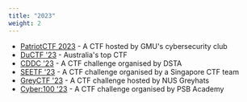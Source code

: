```yaml
---
title: "2023"
weight: 2
---
```


- [PatriotCTF 2023](https://pctf.competitivecyber.club/) - A CTF hosted by GMU's cybersecurity club
- [DuCTF '23](/ctfs/ductf23/) - Australia's top CTF
- [CDDC '23](https://www.dsta.gov.sg/) - A CTF challenge organised by DSTA
- [SEETF '23](/ctfs/seetf23/) - A CTF challenge organised by a Singapore CTF team
- [GreyCTF '23](/ctfs/greyctf23/) - A CTF challenge hosted by NUS Greyhats
- [Cyber:100 '23](https://openhouse.psb-academy.edu.sg/cyber-100) - A CTF challenge organised by PSB Academy